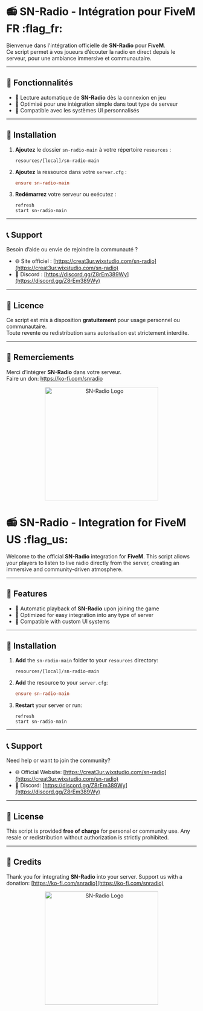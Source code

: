 # 📻 SN-Radio - Intégration pour FiveM FR :flag_fr:

Bienvenue dans l'intégration officielle de **SN-Radio** pour **FiveM**.  
Ce script permet à vos joueurs d’écouter la radio en direct depuis le serveur, pour une ambiance immersive et communautaire.

---

## 🚀 Fonctionnalités

- 🎵 Lecture automatique de **SN-Radio** dès la connexion en jeu  
- 💼 Optimisé pour une intégration simple dans tout type de serveur  
- 🎨 Compatible avec les systèmes UI personnalisés

---

## 📁 Installation

1. **Ajoutez** le dossier `sn-radio-main` à votre répertoire `resources` :
   ```
   resources/[local]/sn-radio-main
   ```

2. **Ajoutez** la ressource dans votre `server.cfg` :
   ```cfg
   ensure sn-radio-main
   ```

3. **Redémarrez** votre serveur ou exécutez :
   ```
   refresh
   start sn-radio-main
   ```

---


## 📞 Support

Besoin d’aide ou envie de rejoindre la communauté ?
- 🌐 Site officiel : [https://creat3ur.wixstudio.com/sn-radio](https://creat3ur.wixstudio.com/sn-radio)
- 💬 Discord : [https://discord.gg/Z8rEm389Wy](https://discord.gg/Z8rEm389Wy)

---

## 📝 Licence

Ce script est mis à disposition **gratuitement** pour usage personnel ou communautaire.  
Toute revente ou redistribution sans autorisation est strictement interdite.

---

## 🙏 Remerciements

Merci d’intégrer **SN-Radio** dans votre serveur.  
Faire un don: https://ko-fi.com/snradio


<p align="center">
  <img src="https://zupimages.net/up/25/21/tgn9.png" alt="SN-Radio Logo" width="300"/>

</p>

# 📻 SN-Radio - Integration for FiveM US :flag_us:  

Welcome to the official **SN-Radio** integration for **FiveM**.
This script allows your players to listen to live radio directly from the server, creating an immersive and community-driven atmosphere.

---

## 🚀 Features

* 🎵 Automatic playback of **SN-Radio** upon joining the game
* 💼 Optimized for easy integration into any type of server
* 🎨 Compatible with custom UI systems

---

## 📁 Installation

1. **Add** the `sn-radio-main` folder to your `resources` directory:

   ```
   resources/[local]/sn-radio-main
   ```

2. **Add** the resource to your `server.cfg`:

   ```cfg
   ensure sn-radio-main
   ```

3. **Restart** your server or run:

   ```
   refresh
   start sn-radio-main
   ```

---

## 📞 Support

Need help or want to join the community?

* 🌐 Official Website: [https://creat3ur.wixstudio.com/sn-radio](https://creat3ur.wixstudio.com/sn-radio)
* 💬 Discord: [https://discord.gg/Z8rEm389Wy](https://discord.gg/Z8rEm389Wy)

---

## 📝 License

This script is provided **free of charge** for personal or community use.
Any resale or redistribution without authorization is strictly prohibited.

---

## 🙏 Credits

Thank you for integrating **SN-Radio** into your server.
Support us with a donation: [https://ko-fi.com/snradio](https://ko-fi.com/snradio)

<p align="center">
  <img src="https://zupimages.net/up/25/21/tgn9.png" alt="SN-Radio Logo" width="300"/>
</p>  



